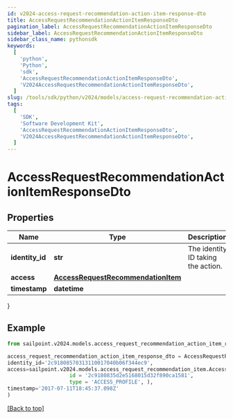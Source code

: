 ```yaml
---
id: v2024-access-request-recommendation-action-item-response-dto
title: AccessRequestRecommendationActionItemResponseDto
pagination_label: AccessRequestRecommendationActionItemResponseDto
sidebar_label: AccessRequestRecommendationActionItemResponseDto
sidebar_class_name: pythonsdk
keywords:
  [
    'python',
    'Python',
    'sdk',
    'AccessRequestRecommendationActionItemResponseDto',
    'V2024AccessRequestRecommendationActionItemResponseDto',
  ]
slug: /tools/sdk/python/v2024/models/access-request-recommendation-action-item-response-dto
tags:
  [
    'SDK',
    'Software Development Kit',
    'AccessRequestRecommendationActionItemResponseDto',
    'V2024AccessRequestRecommendationActionItemResponseDto',
  ]
---
```


# AccessRequestRecommendationActionItemResponseDto

## Properties

| Name | Type | Description | Notes |
| --- | --- | --- | --- |
| **identity_id** | **str** | The identity ID taking the action. | [optional] |
| **access** | [**AccessRequestRecommendationItem**](access-request-recommendation-item) |  | [optional] |
| **timestamp** | **datetime** |  | [optional] |

}

## Example

```python
from sailpoint.v2024.models.access_request_recommendation_action_item_response_dto import AccessRequestRecommendationActionItemResponseDto

access_request_recommendation_action_item_response_dto = AccessRequestRecommendationActionItemResponseDto(
identity_id='2c91808570313110017040b06f344ec9',
access=sailpoint.v2024.models.access_request_recommendation_item.AccessRequestRecommendationItem(
                    id = '2c9180835d2e5168015d32f890ca1581',
                    type = 'ACCESS_PROFILE', ),
timestamp='2017-07-11T18:45:37.098Z'
)

```

[[Back to top]](#)
